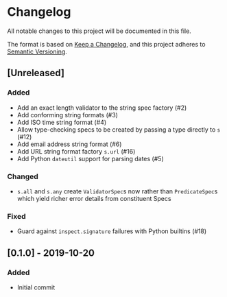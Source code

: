 # Changelog
All notable changes to this project will be documented in this file.

The format is based on [Keep a Changelog](https://keepachangelog.com/en/1.0.0/),
and this project adheres to [Semantic Versioning](https://semver.org/spec/v2.0.0.html).

## [Unreleased]
### Added
- Add an exact length validator to the string spec factory (#2)
- Add conforming string formats (#3)
- Add ISO time string format (#4)
- Allow type-checking specs to be created by passing a type directly to `s` (#12)
- Add email address string format (#6)
- Add URL string format factory `s.url` (#16)
- Add Python `dateutil` support for parsing dates (#5)

### Changed
- `s.all` and `s.any` create `ValidatorSpec`s now rather than `PredicateSpec`s
  which yield richer error details from constituent Specs

### Fixed
- Guard against `inspect.signature` failures with Python builtins (#18)

## [0.1.0] - 2019-10-20
### Added
- Initial commit
